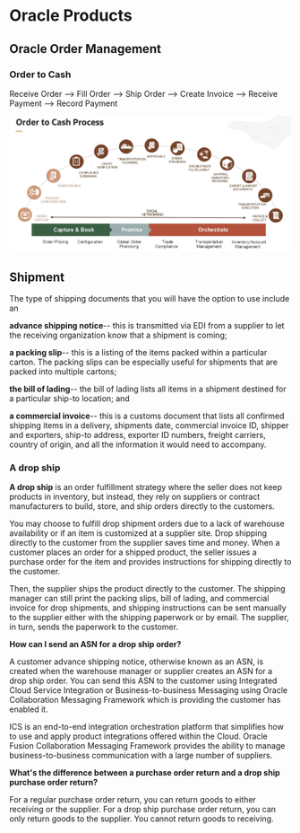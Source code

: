 # Oracle Products 


## Oracle Order Management

### Order to Cash

Receive Order --> Fill Order --> Ship Order --> Create Invoice --> Receive Payment --> Record Payment



![Image of O2C](https://github.com/IamVigneshC/Oracle/blob/main/Resources/OrderToCash.png)


## Shipment

The type of shipping documents that you will have the option to use include an 

**advance shipping notice**-- this is transmitted via EDI from a supplier to let the receiving organization know that a shipment is coming; 

**a packing slip**-- this is a listing of the items packed within a particular carton. The packing slips can be especially useful for shipments that are packed into multiple cartons; 

**the bill of lading**-- the bill of lading lists all items in a shipment destined for a particular ship-to location; and 

**a commercial invoice**-- this is a customs document that lists all confirmed shipping items in a delivery, shipments date, commercial invoice ID, shipper and exporters, ship-to address, exporter ID numbers, freight carriers, country of origin, and all the information it would need to accompany.


### **A drop ship**

**A drop ship** is an order fulfillment strategy where the seller does not keep products in inventory, but instead, they rely on suppliers or contract manufacturers to build, store, and ship orders directly to the customers.

You may choose to fulfill drop shipment orders due to a lack of warehouse availability or if an item is customized at a supplier site. Drop shipping directly to the customer from the supplier saves time and money. When a customer places an order for a shipped product, the seller issues a purchase order for the item and provides instructions for shipping directly to the customer.

Then, the supplier ships the product directly to the customer. The shipping manager can still print the packing slips, bill of lading, and commercial invoice for drop shipments, and shipping instructions can be sent manually to the supplier either with the shipping paperwork or by email. The supplier, in turn, sends the paperwork to the customer.

**How can I send an ASN for a drop ship order?**

A customer advance shipping notice, otherwise known as an ASN, is created when the warehouse manager or supplier creates an ASN for a drop ship order. You can send this ASN to the customer using Integrated Cloud Service Integration or Business-to-business Messaging using Oracle Collaboration Messaging Framework which is providing the customer has enabled it.

ICS is an end-to-end integration orchestration platform that simplifies how to use and apply product integrations offered within the Cloud. Oracle Fusion Collaboration Messaging Framework provides the ability to manage business-to-business communication with a large number of suppliers.

**What's the difference between a purchase order return and a drop ship purchase order return?**

For a regular purchase order return, you can return goods to either receiving or the supplier. For a drop ship purchase order return, you can only return goods to the supplier. You cannot return goods to receiving.

